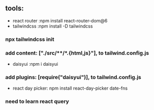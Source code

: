 ## tools:
- react router :npm install react-router-dom@6
- tailwindcss :npm install -D tailwindcss
###               npx tailwindcss init
###            add content: ["./src/**/*.{html,js}"], to tailwind.config.js 
- daisyui :npm i daisyui
###            add plugins: [require("daisyui")], to tailwind.config.js
- react day picker: npm install react-day-picker date-fns 
### need to learn react query